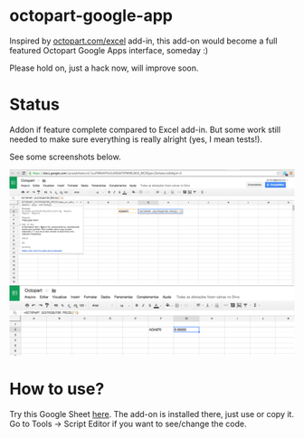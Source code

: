 # octopart-google-app

Inspired by [octopart.com/excel](http://octopart.com/excel) add-in, this add-on would become a full featured Octopart Google Apps interface, someday :)

Please hold on, just a hack now, will improve soon.

# Status

Addon if feature complete compared to Excel add-in. But some work still needed to make sure everything is really alright (yes, I mean tests!).

See some screenshots below.

![Shot 1](/shot1.png?raw=true)
![Shot 2](/shot2.png?raw=true)

# How to use?

Try this Google Sheet [here](https://docs.google.com/spreadsheets/d/1zuFXMkAFfmUL6XEdKf3FWNRL8KiE_WCXQypv1Ze4atw/edit?usp=sharing). The add-on is installed there, just use or copy it. Go to Tools -> Script Editor if you want to see/change the code.
